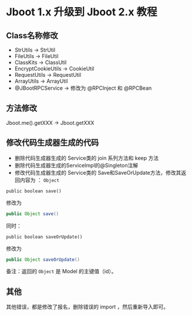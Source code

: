 # Jboot 1.x 升级到 Jboot 2.x 教程

## Class名称修改

- StrUtils -> StrUtil
- FileUtils -> FileUtil
- ClassKits -> ClassUtil
- EncryptCookieUtils -> CookieUtil
- RequestUtils -> RequestUtil
- ArrayUtils -> ArrayUtil
- @JBootRPCService -> 修改为 @RPCInject 和 @RPCBean

## 方法修改

Jboot.me().getXXX -> Jboot.getXXX

## 修改代码生成器生成的代码

- 删除代码生成器生成的 Service类的 join 系列方法和 keep 方法
- 删除代码生成器生成的ServiceImpl的@Singleton注解
- 修改代码生成器生成的 Service类的 Save和SaveOrUpdate方法，修改其返回内容为 ： `Object`

```
public boolean save()
```
修改为

```java
public Object save()
```

同时：
```
public boolean saveOrUpdate()
```
修改为

```java
public Object saveOrUpdate()
```

备注：返回的 `Object` 是 Model 的主键值（id）。

## 其他

其他错误，都是修改了报名，删除错误的 import ，然后重新导入即可。
